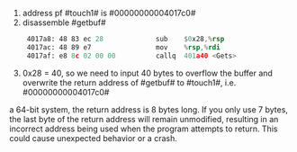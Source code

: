 
1. address pf #touch1# is #00000000004017c0#
2. disassemble #getbuf#
   ```asm
    4017a8:	48 83 ec 28          	sub    $0x28,%rsp
    4017ac:	48 89 e7             	mov    %rsp,%rdi
    4017af:	e8 8c 02 00 00       	callq  401a40 <Gets>
   ```
3. 0x28 = 40, so we need to input 40 bytes to overflow the buffer and overwrite the return address of #getbuf# to #touch1#, i.e. #00000000004017c0#

a 64-bit system, the return address is 8 bytes long. If you only use 7 bytes, the last byte of the return address will remain unmodified, resulting in an incorrect address being used when the program attempts to return. This could cause unexpected behavior or a crash.